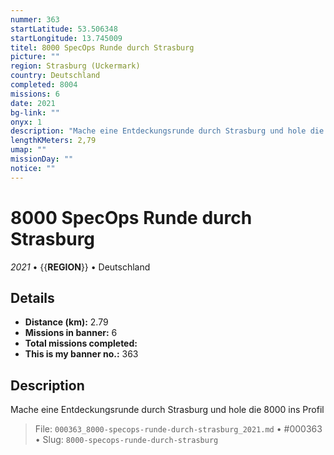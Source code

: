 ```yaml
---
nummer: 363
startLatitude: 53.506348
startLongitude: 13.745009
titel: 8000 SpecOps Runde durch Strasburg
picture: ""
region: Strasburg (Uckermark)
country: Deutschland
completed: 8004
missions: 6
date: 2021
bg-link: ""
onyx: 1
description: "Mache eine Entdeckungsrunde durch Strasburg und hole die 8000 ins Profil"
lengthKMeters: 2,79
umap: ""
missionDay: ""
notice: ""
---
```

# 8000 SpecOps Runde durch Strasburg

*2021* • {{__REGION__}} • Deutschland





## Details
- **Distance (km):** 2.79
- **Missions in banner:** 6
- **Total missions completed:** 
- **This is my banner no.:** 363



## Description
Mache eine Entdeckungsrunde durch Strasburg und hole die 8000 ins Profil




> File: `000363_8000-specops-runde-durch-strasburg_2021.md` • #000363 • Slug: `8000-specops-runde-durch-strasburg`

